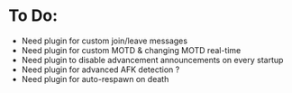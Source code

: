 # To Do:

- Need plugin for custom join/leave messages
- Need plugin for custom MOTD & changing MOTD real-time
- Need plugin to disable advancement announcements on every startup
- Need plugin for advanced AFK detection ?
- Need plugin for auto-respawn on death
